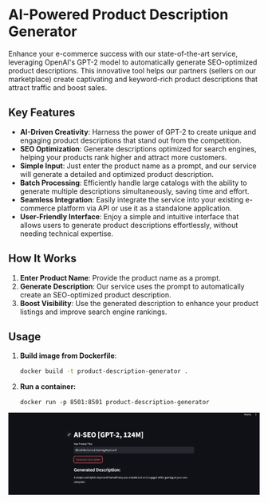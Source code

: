 # AI-Powered Product Description Generator

Enhance your e-commerce success with our state-of-the-art service, leveraging OpenAI's GPT-2 model to automatically generate SEO-optimized product descriptions. This innovative tool helps our partners (sellers on our marketplace) create captivating and keyword-rich product descriptions that attract traffic and boost sales.

## Key Features

- **AI-Driven Creativity**: Harness the power of GPT-2 to create unique and engaging product descriptions that stand out from the competition.
- **SEO Optimization**: Generate descriptions optimized for search engines, helping your products rank higher and attract more customers.
- **Simple Input**: Just enter the product name as a prompt, and our service will generate a detailed and optimized product description.
- **Batch Processing**: Efficiently handle large catalogs with the ability to generate multiple descriptions simultaneously, saving time and effort.
- **Seamless Integration**: Easily integrate the service into your existing e-commerce platform via API or use it as a standalone application.
- **User-Friendly Interface**: Enjoy a simple and intuitive interface that allows users to generate product descriptions effortlessly, without needing technical expertise.

## How It Works

1. **Enter Product Name**: Provide the product name as a prompt.
2. **Generate Description**: Our service uses the prompt to automatically create an SEO-optimized product description.
3. **Boost Visibility**: Use the generated description to enhance your product listings and improve search engine rankings.

## Usage

1. **Build image from Dockerfile**:
    ```sh
    docker build -t product-description-generator .
    ```

2. **Run a container:**
   ```
   docker run -p 8501:8501 product-description-generator
   ```

![img.png](pics/img.png)